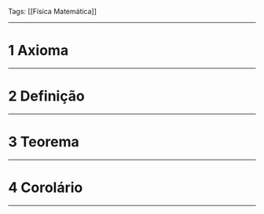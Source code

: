 Tags: [[Física Matemática]]

---
# 1   Axioma

---
# 2   Definição  

---
# 3   Teorema   

---
# 4   Corolário

---

 